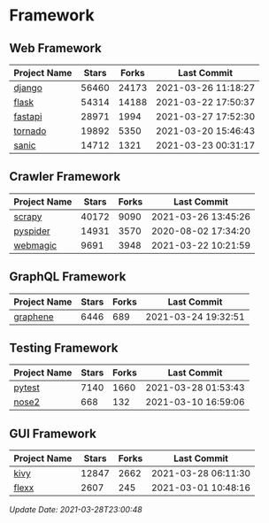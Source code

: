 # Framework

## Web Framework
| Project Name | Stars | Forks | Last Commit |
| ------------ | ----- | ----- | ----------- |
| [django](https://github.com/django/django) | 56460 | 24173 | 2021-03-26 11:18:27 |
| [flask](https://github.com/pallets/flask) | 54314 | 14188 | 2021-03-22 17:50:37 |
| [fastapi](https://github.com/tiangolo/fastapi) | 28971 | 1994 | 2021-03-27 17:52:30 |
| [tornado](https://github.com/tornadoweb/tornado) | 19892 | 5350 | 2021-03-20 15:46:43 |
| [sanic](https://github.com/sanic-org/sanic) | 14712 | 1321 | 2021-03-23 00:31:17 |

## Crawler Framework
| Project Name | Stars | Forks | Last Commit |
| ------------ | ----- | ----- | ----------- |
| [scrapy](https://github.com/scrapy/scrapy) | 40172 | 9090 | 2021-03-26 13:45:26 |
| [pyspider](https://github.com/binux/pyspider) | 14931 | 3570 | 2020-08-02 17:34:20 |
| [webmagic](https://github.com/code4craft/webmagic) | 9691 | 3948 | 2021-03-22 10:21:59 |

## GraphQL Framework
| Project Name | Stars | Forks | Last Commit |
| ------------ | ----- | ----- | ----------- |
| [graphene](https://github.com/graphql-python/graphene) | 6446 | 689 | 2021-03-24 19:32:51 |

## Testing Framework
| Project Name | Stars | Forks | Last Commit |
| ------------ | ----- | ----- | ----------- |
| [pytest](https://github.com/pytest-dev/pytest) | 7140 | 1660 | 2021-03-28 01:53:43 |
| [nose2](https://github.com/nose-devs/nose2) | 668 | 132 | 2021-03-10 16:59:06 |

## GUI Framework
| Project Name | Stars | Forks | Last Commit |
| ------------ | ----- | ----- | ----------- |
| [kivy](https://github.com/kivy/kivy) | 12847 | 2662 | 2021-03-28 06:11:30 |
| [flexx](https://github.com/flexxui/flexx) | 2607 | 245 | 2021-03-01 10:48:16 |

*Update Date: 2021-03-28T23:00:48*